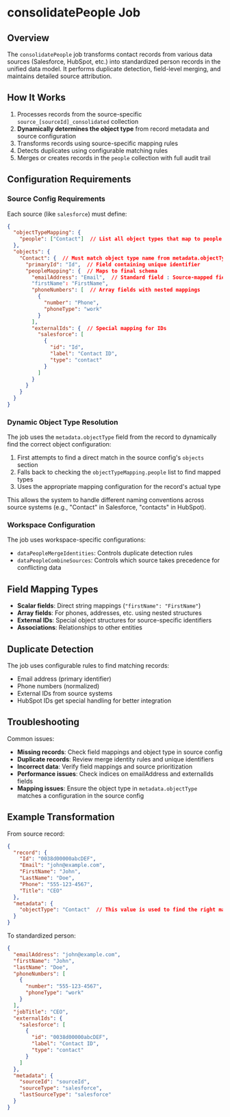 # consolidatePeople Job

## Overview
The `consolidatePeople` job transforms contact records from various data sources (Salesforce, HubSpot, etc.) into standardized person records in the unified data model. It performs duplicate detection, field-level merging, and maintains detailed source attribution.

## How It Works
1. Processes records from the source-specific `source_[sourceId]_consolidated` collection
2. **Dynamically determines the object type** from record metadata and source configuration
3. Transforms records using source-specific mapping rules
4. Detects duplicates using configurable matching rules
5. Merges or creates records in the `people` collection with full audit trail

## Configuration Requirements

### Source Config Requirements
Each source (like `salesforce`) must define:

```json
{
  "objectTypeMapping": {
    "people": ["Contact"]  // List all object types that map to people
  },
  "objects": {
    "Contact": {  // Must match object type name from metadata.objectType
      "primaryId": "Id",  // Field containing unique identifier
      "peopleMapping": {  // Maps to final schema
        "emailAddress": "Email",  // Standard field : Source-mapped field
        "firstName": "FirstName",
        "phoneNumbers": [  // Array fields with nested mappings
          {
            "number": "Phone",
            "phoneType": "work"
          }
        ],
        "externalIds": {  // Special mapping for IDs
          "salesforce": [
            {
              "id": "Id",
              "label": "Contact ID",
              "type": "contact"
            }
          ]
        }
      }
    }
  }
}
```

### Dynamic Object Type Resolution
The job uses the `metadata.objectType` field from the record to dynamically find the correct object configuration:

1. First attempts to find a direct match in the source config's `objects` section
2. Falls back to checking the `objectTypeMapping.people` list to find mapped types
3. Uses the appropriate mapping configuration for the record's actual type

This allows the system to handle different naming conventions across source systems (e.g., "Contact" in Salesforce, "contacts" in HubSpot).

### Workspace Configuration
The job uses workspace-specific configurations:
- `dataPeopleMergeIdentities`: Controls duplicate detection rules
- `dataPeopleCombineSources`: Controls which source takes precedence for conflicting data

## Field Mapping Types
- **Scalar fields**: Direct string mappings (`"firstName": "FirstName"`)
- **Array fields**: For phones, addresses, etc. using nested structures
- **External IDs**: Special object structures for source-specific identifiers
- **Associations**: Relationships to other entities

## Duplicate Detection
The job uses configurable rules to find matching records:
- Email address (primary identifier)
- Phone numbers (normalized)
- External IDs from source systems
- HubSpot IDs get special handling for better integration

## Troubleshooting
Common issues:
- **Missing records**: Check field mappings and object type in source config
- **Duplicate records**: Review merge identity rules and unique identifiers
- **Incorrect data**: Verify field mappings and source prioritization
- **Performance issues**: Check indices on emailAddress and externalIds fields
- **Mapping issues**: Ensure the object type in `metadata.objectType` matches a configuration in the source config

## Example Transformation
From source record:
```json
{
  "record": {
    "Id": "0038d00000abcDEF",
    "Email": "john@example.com",
    "FirstName": "John",
    "LastName": "Doe",
    "Phone": "555-123-4567",
    "Title": "CEO"
  },
  "metadata": {
    "objectType": "Contact"  // This value is used to find the right mapping
  }
}
```

To standardized person:
```json
{
  "emailAddress": "john@example.com",
  "firstName": "John",
  "lastName": "Doe",
  "phoneNumbers": [
    {
      "number": "555-123-4567",
      "phoneType": "work"
    }
  ],
  "jobTitle": "CEO",
  "externalIds": {
    "salesforce": [
      {
        "id": "0038d00000abcDEF",
        "label": "Contact ID",
        "type": "contact"
      }
    ]
  },
  "metadata": {
    "sourceId": "sourceId",
    "sourceType": "salesforce",
    "lastSourceType": "salesforce"
  }
}
```